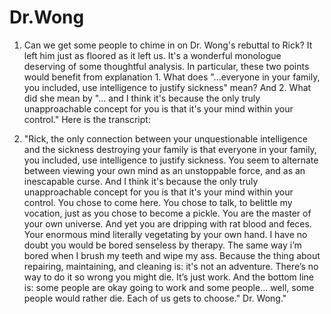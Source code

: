 # Dr.Wong

1. Can we get some people to chime in on Dr. Wong's rebuttal to Rick? It left him just as floored as it left us. It's a wonderful monologue deserving of some thoughtful analysis. In particular, these two points would benefit from explanation 1. What does "...everyone in your family, you included, use intelligence to justify sickness" mean? And 2. What did she mean by "... and I think it's because the only truly unapproachable concept for you is that it's your mind within your control." Here is the transcript:

1. "Rick, the only connection between your unquestionable intelligence and the sickness destroying your family is that everyone in your family, you included, use intelligence to justify sickness. You seem to alternate between viewing your own mind as an unstoppable force, and as an inescapable curse. And I think it's because the only truly unapproachable concept for you is that it's your mind within your control. You chose to come here. You chose to talk, to belittle my vocation, just as you chose to become a pickle. You are the master of your own universe. And yet you are dripping with rat blood and feces. Your enormous mind literally vegetating by your own hand. I have no doubt you would be bored senseless by therapy. The same way i’m bored when I brush my teeth and wipe my ass. Because the thing about repairing, maintaining, and cleaning is: it's not an adventure. There’s no way to do it so wrong you might die. It’s just work. And the bottom line is: some people are okay going to work and some people... well, some people would rather die. Each of us gets to choose." Dr. Wong."